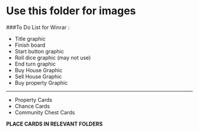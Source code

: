 # Use this folder for images

###To Do List for Winrar :
- Title graphic
- Finish board
- Start button graphic
- Roll dice graphic (may not use)
- End turn graphic
- Buy House Graphic
- Sell House Graphic
- Buy property Graphic
---
- Property Cards
- Chance Cards
- Community Chest Cards

**PLACE CARDS IN RELEVANT FOLDERS**
